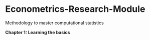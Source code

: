 # Econometrics-Research-Module
Methodology to master computational statistics 

**Chapter 1: Learning the basics**
